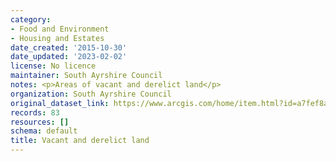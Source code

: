 ```yaml
---
category:
- Food and Environment
- Housing and Estates
date_created: '2015-10-30'
date_updated: '2023-02-02'
license: No licence
maintainer: South Ayrshire Council
notes: <p>Areas of vacant and derelict land</p>
organization: South Ayrshire Council
original_dataset_link: https://www.arcgis.com/home/item.html?id=a7fef8a46e4c49d497c2718ef40f80bb
records: 83
resources: []
schema: default
title: Vacant and derelict land
---
```

